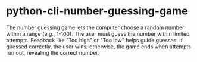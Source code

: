 # python-cli-number-guessing-game
 The number guessing game lets the computer choose a random number within a range (e.g., 1-100). The user must guess the number within limited attempts. Feedback like "Too high" or "Too low" helps guide guesses. If guessed correctly, the user wins; otherwise, the game ends when attempts run out, revealing the correct number.
